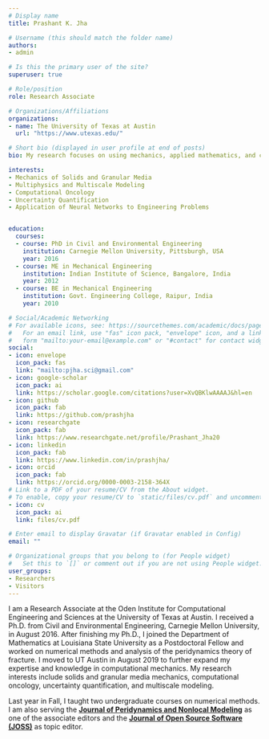 ```yaml
---
# Display name
title: Prashant K. Jha

# Username (this should match the folder name)
authors:
- admin

# Is this the primary user of the site?
superuser: true

# Role/position
role: Research Associate

# Organizations/Affiliations
organizations:
- name: The University of Texas at Austin
  url: "https://www.utexas.edu/"

# Short bio (displayed in user profile at end of posts)
bio: My research focuses on using mechanics, applied mathematics, and computational science to understand and represent the complex behavior of materials, e.g., crack propagation in structures, multiphysics effects in material responses, and granular media. My research interests include mechanics of solids and granular media, multiphysics and multiscale modeling of engineering and biomedical systems, uncertainty quantification, and applications and advancement of neural networks to engineering problems. 

interests:
- Mechanics of Solids and Granular Media
- Multiphysics and Multiscale Modeling
- Computational Oncology
- Uncertainty Quantification
- Application of Neural Networks to Engineering Problems


education:
  courses:
  - course: PhD in Civil and Environmental Engineering
    institution: Carnegie Mellon University, Pittsburgh, USA
    year: 2016
  - course: ME in Mechanical Engineering
    institution: Indian Institute of Science, Bangalore, India
    year: 2012
  - course: BE in Mechanical Engineering
    institution: Govt. Engineering College, Raipur, India
    year: 2010

# Social/Academic Networking
# For available icons, see: https://sourcethemes.com/academic/docs/page-builder/#icons
#   For an email link, use "fas" icon pack, "envelope" icon, and a link in the
#   form "mailto:your-email@example.com" or "#contact" for contact widget.
social:
- icon: envelope
  icon_pack: fas
  link: "mailto:pjha.sci@gmail.com"
- icon: google-scholar
  icon_pack: ai
  link: https://scholar.google.com/citations?user=XvQBKlwAAAAJ&hl=en
- icon: github
  icon_pack: fab
  link: https://github.com/prashjha
- icon: researchgate
  icon_pack: fab
  link: https://www.researchgate.net/profile/Prashant_Jha20
- icon: linkedin
  icon_pack: fab
  link: https://www.linkedin.com/in/prashjha/
- icon: orcid
  icon_pack: fab
  link: https://orcid.org/0000-0003-2158-364X
# Link to a PDF of your resume/CV from the About widget.
# To enable, copy your resume/CV to `static/files/cv.pdf` and uncomment the lines below.
- icon: cv
  icon_pack: ai
  link: files/cv.pdf

# Enter email to display Gravatar (if Gravatar enabled in Config)
email: ""

# Organizational groups that you belong to (for People widget)
#   Set this to `[]` or comment out if you are not using People widget.
user_groups:
- Researchers
- Visitors
---
```


I am a Research Associate at the Oden Institute for Computational Engineering and Sciences at the University of Texas at Austin. I received a Ph.D. from Civil and Environmental Engineering, Carnegie Mellon University, in August 2016. After finishing my Ph.D., I joined the Department of Mathematics at Louisiana State University as a Postdoctoral Fellow and worked on numerical methods and analysis of the peridynamics theory of fracture. I moved to UT Austin in August 2019 to further expand my expertise and knowledge in computational mechanics. My research interests include solids and granular media mechanics, computational oncology, uncertainty quantification, and multiscale modeling. 

Last year in Fall, I taught two undergraduate courses on numerical methods. I am also serving the [**Journal of Peridynamics and Nonlocal Modeling**](https://www.springer.com/journal/42102/) as one of the associate editors and the [**Journal of Open Source Software (JOSS)**](https://joss.theoj.org/about) as topic editor.




